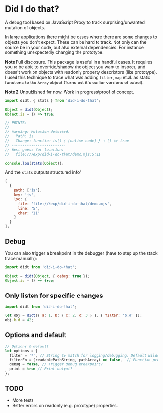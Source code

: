 # Did I do that?

A debug tool based on JavaScript Proxy to track surprising/unwanted mutation of objects.

In large applications there might be cases where there are some changes to objects you don't expect. These can be hard to track. Not only can the source be in your code, but also external dependencies. For instance something unexpectedly changing the prototype.

**Note** Full disclosure. This package is useful in a handful cases. It requires you to be able to override/shadow the object you want to inspect, and doesn't work on objects with readonly property descriptors (like prototype). I used this technique to trace what was adding `filter`, `map` et.al. as static functions to the `Array` object (Turns out it's earlier versions of babel).

**Note 2** Unpublished for now. Work in progress/proof of concept.

```js
import didt, { stats } from 'did-i-do-that';

Object = didt(Object);
Object.is = () => true;

// PRINTS:
//
// Warning: Mutation detected.
//   Path: is
//   Change: function is() { [native code] } → () => true
// -------------------------
// Best guess for location:
//   file:///exp/did-i-do-that/demo.mjs:5:11

console.log(stats(Object));
```

And the `stats` outputs structured info"

```js
[
  {
    path: ['is'],
    key: 'is',
    loc: {
      file: 'file:///exp/did-i-do-that/demo.mjs',
      line: '5',
      char: '11'
    }
  }
];
```

## Debug

You can also trigger a breakpoint in the debugger (have to step up the stack trace manually):

```js
import didt from 'did-i-do-that';

Object = didt(Object, { debug: true });
Object.is = () => true;
```

## Only listen for specific changes

```js
import didt from 'did-i-do-that';

let obj = didt({ a: 1, b: { c: 2, d: 3 } }, { filter: 'b.d' });
obj.b.d = 42;
```

## Options and default

```js
// Options & default
let options = {
  filter = '*', // String to match for logging/debugging. Default wildcard (everything)
  filterFn = (readablePathString, pathArray) => false,  // Function predicate for filtering similar to filter string above
  debug = false, // Trigger debug breakpoint?
  print = true // Print output?
};
```

## TODO

* More tests
* Better errors on readonly (e.g. prototype) properties.
